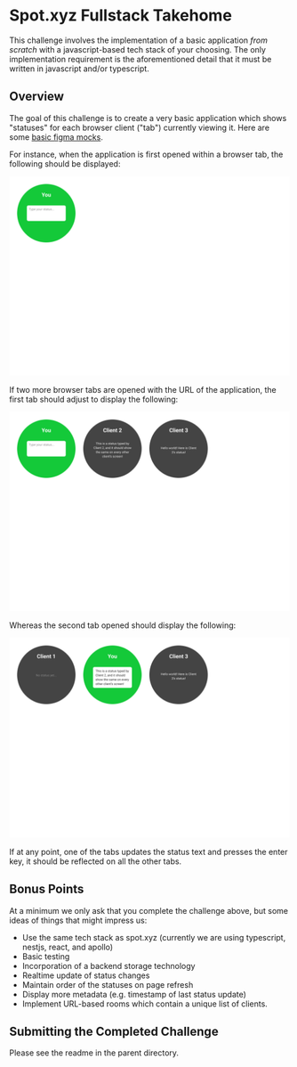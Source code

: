 # Spot.xyz Fullstack Takehome

This challenge involves the implementation of a basic application _from scratch_ with a javascript-based tech stack of your choosing. The only implementation requirement is the aforementioned detail that it must be written in javascript and/or typescript.

## Overview

The goal of this challenge is to create a very basic application which shows "statuses" for each browser client ("tab") currently viewing it. Here are some [basic figma mocks](https://www.figma.com/file/94Hc0muDA8aPjmKvClZgiS/Full-Stack-Take-Home-Assignment?node-id=0%3A1).

For instance, when the application is first opened within a browser tab, the following should be displayed:

![foo](./1-client.png)

If two more browser tabs are opened with the URL of the application, the first tab should adjust to display the following:

![foo](./3-clients-you-are-1.png)

Whereas the second tab opened should display the following:

![foo](./3-clients-you-are-2.png)

If at any point, one of the tabs updates the status text and presses the enter key, it should be reflected on all the other tabs.

## Bonus Points

At a minimum we only ask that you complete the challenge above, but some ideas of things that might impress us:

- Use the same tech stack as spot.xyz (currently we are using typescript, nestjs, react, and apollo)
- Basic testing
- Incorporation of a backend storage technology
- Realtime update of status changes
- Maintain order of the statuses on page refresh
- Display more metadata (e.g. timestamp of last status update)
- Implement URL-based rooms which contain a unique list of clients.

## Submitting the Completed Challenge

Please see the readme in the parent directory.
